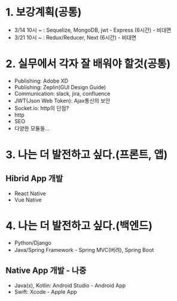 # 1. 보강계획(공통)
- 3/14 10시 ~ : Sequelize, MongoDB, jwt - Express (6시간) - 비대면
- 3/21 10시 ~ : Redux/Reducer, Next (6시간) - 비대면

# 2. 실무에서 각자 잘 배워야 할것(공통)
- Publishing: Adobe XD
- Publishing: Zeplin(GUI Design Guide)
- Communication: slack, jira, confluence
- JWT(Json Web Token): Ajax통신의 보안
- Socket.io: http의 단점?
- http
- SEO
- 다양한 모듈들...

# 3. 나는 더 발전하고 싶다.(프론트, 앱)
## Hibrid App 개발
- React Native
- Vue Native

# 4. 나는 더 발전하고 싶다.(백엔드)
- Python/Django
- Java/Spring Framework - Spring MVC(버려), Spring Boot

## Native App 개발 - 나중
- Java(x), Kotlin: Android Studio - Android App
- Swift: Xcode - Apple App